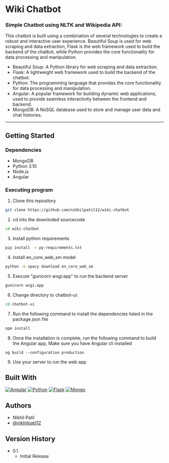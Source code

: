 # Wiki Chatbot
### Simple Chatbot using NLTK and Wikipedia API:
This chatbot is built using a combination of several technologies to create a robust and interactive user experience. Beautiful Soup is used for web scraping and data extraction, Flask is the web framework used to build the backend of the chatbot, while Python provides the core functionality for data processing and manipulation.

* Beautiful Soup: A Python library for web scraping and data extraction.
* Flask: A lightweight web framework used to build the backend of the chatbot.
* Python: The programming language that provides the core functionality for data processing and manipulation.
* Angular: A popular framework for building dynamic web applications, used to provide seamless interactivity between the frontend and backend.
* MongoDB: A NoSQL database used to store and manage user data and chat histories.

---
## Getting Started

### Dependencies

* MongoDB
* Python 3.10
* Node.js
* Angular

### Executing program

1. Clone this repository
```bash
git clone https://github.com/nikhilpatil12/wiki-chatbot
```
2. cd into the downloded sourcecode
```bash
cd wiki-chatbot
```
3. Install python requirements
```bash
pip install -r py-requirements.txt
```
4. Install en_core_web_sm model
```bash 
python -m spacy download en_core_web_sm
```
5. Execute "gunicorn wsgi:app" to run the backend server
```bash
gunicorn wsgi:app
```
6. Change directory to chatbot-ui:
```bash
cd chatbot-ui
```
7. Run the following command to install the dependencies listed in the package.json file
```bash
npm install
```
8. Once the installation is complete, run the following command to build the Angular app, Make sure you have Angular cli installed
```
ng build --configuration production
```
9. Use your server to run the web app


## Built With
[![Angular][Angular-logo]][Angular-url]
[![Python][Python-logo]][Python-url]
[![Flask][Flask-logo]][Flask-url]
[![Mongo][Mongo-logo]][Mongo-url]

## Authors
* Nikhil Patil
* [@nikhilpatil12](https://www.linkedin.com/in/nikhilpatil12/)

## Version History
* 0.1
    * Initial Release


<!-- MARKDOWN LINKS & IMAGES -->
<!-- https://www.markdownguide.org/basic-syntax/#reference-style-links -->
[Angular-logo]: https://img.shields.io/badge/Angular-DD0031?style=for-the-badge&logo=angular&logoColor=white
[Angular-url]: https://angular.io/
[Python-logo]: https://img.shields.io/badge/Python-0066FF?style=for-the-badge&logo=python&logoColor=white
[Python-url]: https://www.python.org/
[Flask-logo]: https://img.shields.io/badge/Flask-000?style=for-the-badge&logo=flask&logoColor=white
[Flask-url]: https://flask.palletsprojects.com/en/2.2.x/
[Mongo-logo]: https://img.shields.io/badge/MongoDB-009933?style=for-the-badge&logo=mongodb&logoColor=white
[Mongo-url]: https://www.mongodb.com/
